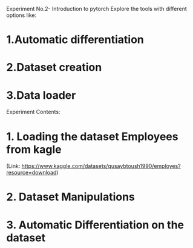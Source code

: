 Experiment No.2- Introduction to pytorch
Explore the tools with different options like:

# 1.Automatic differentiation
# 2.Dataset creation
# 3.Data loader

Experiment Contents: 
# 1. Loading the dataset Employees from kagle
(Link: https://www.kaggle.com/datasets/qusaybtoush1990/employes?resource=download)

# 2. Dataset Manipulations
# 3. Automatic Differentiation on the dataset 
